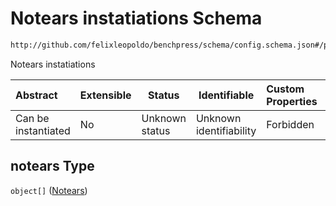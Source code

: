 # Notears instatiations Schema

```txt
http://github.com/felixleopoldo/benchpress/schema/config.schema.json#/properties/structure_learning_algorithms/properties/notears
```

Notears instatiations


| Abstract            | Extensible | Status         | Identifiable            | Custom Properties | Additional Properties | Access Restrictions | Defined In                                                                  |
| :------------------ | ---------- | -------------- | ----------------------- | :---------------- | --------------------- | ------------------- | --------------------------------------------------------------------------- |
| Can be instantiated | No         | Unknown status | Unknown identifiability | Forbidden         | Allowed               | none                | [config.schema.json\*](../../out/config.schema.json "open original schema") |

## notears Type

`object[]` ([Notears](config-definitions-notears.md))
